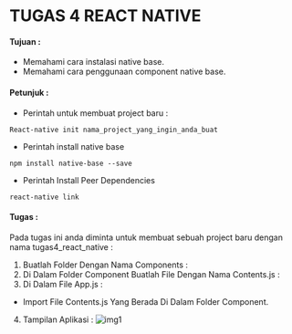 # TUGAS 4 REACT NATIVE

#### Tujuan :

- Memahami cara instalasi native base.
- Memahami cara penggunaan component native base.

#### Petunjuk :

- Perintah untuk membuat project baru :
```
React-native init nama_project_yang_ingin_anda_buat
```

- Perintah install native base
```
npm install native-base --save
```

- Perintah Install Peer Dependencies
```
react-native link
```

#### Tugas :
Pada tugas ini anda diminta untuk membuat sebuah project baru dengan nama tugas4_react_native :

1. Buatlah Folder Dengan Nama Components :
2. Di Dalam Folder Component Buatlah File Dengan Nama Contents.js :
3. Di Dalam File App.js :
  - Import File Contents.js Yang Berada Di Dalam Folder Component.
4. Tampilan Aplikasi :
![img1](https://lh6.googleusercontent.com/oUPwmmx9POprlM-5DhyiVpCiEkb8CDTn9zm1NNOP-EQplSrigmE9YkRuLHAgct_V0zMiNHqx8L0Jem2IpFLcestPzlHF61n0vAsOe6ThCH7ExP4wBaZezdUELRkfv2uTEVsaL-Ww)
